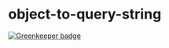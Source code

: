 # object-to-query-string

[![Greenkeeper badge](https://badges.greenkeeper.io/faceyspacey/object-to-query-string.svg)](https://greenkeeper.io/)